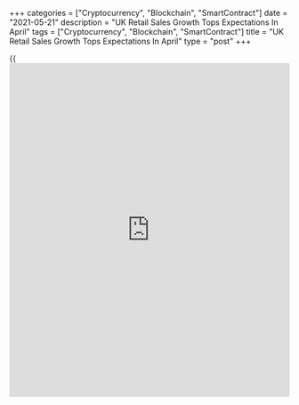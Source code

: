 +++
categories = ["Cryptocurrency", "Blockchain", "SmartContract"]
date = "2021-05-21"
description = "UK Retail Sales Growth Tops Expectations In April"
tags = ["Cryptocurrency", "Blockchain", "SmartContract"]
title = "UK Retail Sales Growth Tops Expectations In April"
type = "post"
+++

{{<iframe id="large-banner" src="https://www.bounty.group/#slide=22.0" width="100%" height="600" scrolling="no" style="border: 0px solid rgb(216, 221, 230); border-radius: 3px;">}}

UK retail sales growth accelerated more than expected in April driven by
the easing of [coronavirus][1] restrictions, data published by the
Office for National Statistics showed on Friday.

Retail sales expanded 9.2 percent month-on-month, faster than the 5.1
percent increase in March and the economists' forecast of +4.5 percent.
Moreover, this was the biggest increase since June 2020, when sales were
up 13.9 percent.

Sales volume, excluding auto fuel, advanced 9 percent after March's 4.6
percent. This was also bigger than the expected growth of 4.2 percent.

Non-food stores provided the largest contribution to the monthly growth,
aided by strong increases of 69.4 percent and 25.3 percent in clothing
stores and other non-food stores respectively. Meanwhile, food stores
sales dropped 0.9 percent in April.

On a yearly basis, retail sales volume grew sharply by 42.4 percent,
after rising 7.2 percent in March. Economists had forecast an annual
increase of 36.8 percent.

Excluding auto fuel, retail sales growth accelerated to 37.7 percent in
April from 7.9 percent in the previous month. Sales were forecast to
climb 31.7 percent.

All retail sectors reported a fall in their proportions of online sales
as physical stores re-opened during the month.

Online spending decreased 5.6 percent on month in April, with a large
decline in food stores of 11.4 percent.

In the three months to April, the volume of sales increased by 2.6
percent compared with the previous three months. Excluding auto fuel,
sales gained 2 percent.

Earlier in the day, survey results from the market research group GfK
showed that confidence among consumers bounced back to its pre-lockdown
level in May. The consumer sentiment index rose six points to -9 in May.

Growing confidence is fuelling the [economy][2] and only a reversal to
lockdown can dampen this solid momentum, Joe Staton, client strategy
director at GfK, said.

Paul Dales, an economist at Capital Economics, said overall economic
recovery will continue in May.

Overall, the data support the view that the recovery will be fast and
full. Even so, the economist doubt the Bank of England will move to
snuff it out until 2024.

For comments and feedback [contact](https://www.playgroundfx.com/contact/): editorial@rtt[news](https://www.letsplayfx.com/blog/forex-news-website/).com

[Economic News][2]

 **What parts of the world are seeing the best (and worst) economic
performances lately? Click[here][3] to check out our [Econ Scorecard][3]
and find out! See up-to-the-moment [ranking](https://www.playgroundfx.com/blog/crypto-exchange-ranking/)s for the best and worst
performers in [GDP][4], [unemployment rate][5], [inflation][6] and much
more.**

   1. www.rtt[news](https://www.letsplayfx.com/blog/forex-news-website/).com/list/coronavirus.aspx
   2. www.rtt[news](https://www.letsplayfx.com/blog/forex-news-website/).com/Content/EconomicNews.aspx
   3. www.rtt[news](https://www.letsplayfx.com/blog/forex-news-website/).com/economic-scorecard/world-rank/PPI/highest-performance.aspx
   4. www.rtt[news](https://www.letsplayfx.com/blog/forex-news-website/).com/economic-scorecard/world-rank/GDP/highest-performance.aspx
   5. www.rtt[news](https://www.letsplayfx.com/blog/forex-news-website/).com/economic-scorecard/world-rank/unemployment-rate/lowest-performance.aspx
   6. www.rtt[news](https://www.letsplayfx.com/blog/forex-news-website/).com/economic-scorecard/world-rank/CPI/highest-performance.aspx